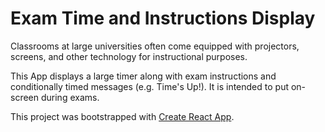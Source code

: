# Exam Time and Instructions Display

Classrooms at large universities often come equipped with projectors,
screens, and other technology for instructional purposes.

This App displays a large timer along with exam instructions and
conditionally timed messages (e.g. Time's Up!). It is intended to put
on-screen during exams.

This project was bootstrapped with [Create React App](https://github.com/facebook/create-react-app).


